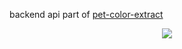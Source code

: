 backend api part of [pet-color-extract](https://dv9a0armtnsqn.cloudfront.net/)
<p align="center">
    <img src = "https://github.com/Junepp/pet-color-api/assets/82352056/992d7c66-a03e-4636-9a9c-fb5a924e8fe4">
</p>
